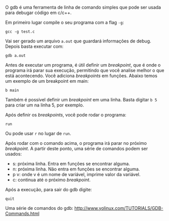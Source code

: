 O gdb é uma ferramenta de linha de comando simples que pode ser usada para debugar código em c/c++.

Em primeiro lugar compile o seu programa com a flag `-g`:

```
gcc -g test.c
```

Vai ser gerado um arquivo `a.out` que guardará informações de debug. Depois basta executar com:

```
gdb a.out
```

Antes de executar um programa, é útil definir um *breakpoint*, que é onde o programa irá parar sua execução, permitindo que você analise melhor o que está acontecendo. Você adiciona *breakpoints* em funções. Abaixo temos um exemplo de um breakpoint em main:

```
b main
```

Também é possível definir um *breakpoint* em uma linha. Basta digitar `b 5` para criar um na linha 5, por exemplo.

Após definir os *breakpoints*, você pode rodar o programa:

```
run
```

Ou pode usar `r` no lugar de `run`.

Após rodar com o comando acima, o programa irá parar no próximo *breakpoint*. A partir deste ponto, uma série de comandos podem ser usados:

- s: próxima linha. Entra em funções se encontrar alguma.
- n: próxima linha. Não entra em funções se encontrar alguma.
- p v: onde v é um nome de variável, imprime valor da variável.
- c: continua até o próximo *breakpoint*.

Após a execução, para sair do gdb digite:

```
quit
```

Uma série de comandos do gdb: http://www.yolinux.com/TUTORIALS/GDB-Commands.html










